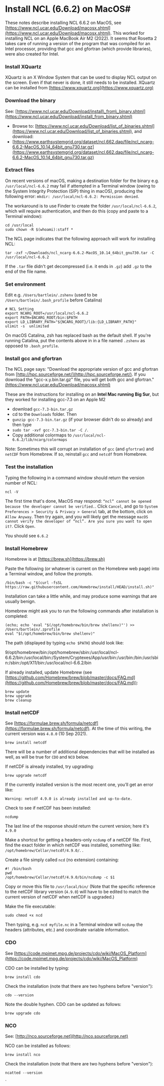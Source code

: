 # Install NCL (6.6.2) on MacOS#

These notes describe installing NCL 6.6.2 on MacOS, see [https://www.ncl.ucar.edu/Download/macosx.shtml](https://www.ncl.ucar.edu/Download/macosx.shtml). This worked for installing NCL on an Apple MacBook Air M2 (2022).  It seems that Rosetta 2 takes care of running a version of the program that was compiled for an Intel processor, providing that gcc and gfortran (which provide libraries), were also created for Intel. 

### Install XQuartz

XQuartz is an X Window System that can be used to display NCL output on the screen.  Even if that never is done, it still needs to be installed.  XQuartz can be installed from [https://www.xquartz.org](https://www.xquartz.org)

### Download the binary 

See: [https://www.ncl.ucar.edu/Download/install\_from\_binary.shtml](https://www.ncl.ucar.edu/Download/install_from_binary.shtml)

- Browse to:  [https://www.ncl.ucar.edu/Download/list_of_binaries.shtml](https://www.ncl.ucar.edu/Download/list_of_binaries.shtml), and download:
- [https://www.earthsystemgrid.org/dataset/ncl.662.dap/file/ncl_ncarg-6.6.2-MacOS_10.14_64bit_gnu730.tar.gz](https://www.earthsystemgrid.org/dataset/ncl.662.dap/file/ncl_ncarg-6.6.2-MacOS_10.14_64bit_gnu730.tar.gz) 

### Extract files

On recent versions of macOS, making a destination folder for the binary e.g. `/usr/local/ncl-6.6.2` may fail if attempted in a Terminal window (owing to the System Integrity Protection (SIP) thing in macOS), producing the following error:  `mkdir: /usr/local/ncl-6.6.2: Permission denied`.

The workaround is to use Finder to create the folder `/usr/local/ncl-6.6.2`, which will require authentication, and then do this (copy and paste to a Terminal window):

	cd /usr/local
	sudo chown -R $(whoami):staff *

The NCL page indicates that the following approach will work for installing NCL:

    tar -zxf ~/Downloads/ncl_ncarg-6.6.2-MacOS_10.14_64bit_gnu730.tar -C /usr/local/ncl-6.6.2
    
If the `.tar` file didn't get decompressed (i.e. it ends in `.gz`) add `.gz` to the end of the file name.
    
### Set environment

Edit e.g. `/Users/bartlein/.zshenv` (used to be `/Users/bartlein/.bash_profile` before Catalina)

	# NCL Setting  
	export NCARG_ROOT=/usr/local/ncl-6.6.2  
	export PATH=$NCARG_ROOT/bin:$PATH  
	export LD_LIBRARY_PATH="${NCARG_ROOT}/lib:{LD_LIBRARY_PATH}"  
	ulimit -s  unlimited

On macOS Catalina, zsh has replaced bash as the default shell.  If you're running Catalina, put the contents above in in a file named `.zshenv` as opposed to `.bash_profile`.


### Install gcc and gfortran

The NCL page says:  "Download the appropriate version of gcc and gfortran from [http://hpc.sourceforge.net/](http://hpc.sourceforge.net/). If you download the "gcc-x.y.bin.tar.gz" file, you will get both gcc and gfortran."  
[(https://www.ncl.ucar.edu/Download/macosx.shtml)](https://www.ncl.ucar.edu/Download/macosx.shtml)

These are the instructions for installing on an **Intel Mac running Big Sur**, but they worked for installing gcc-7.3 on an Apple M2

- download `gcc-7.3-bin.tar.gz`
- cd to the `Downloads` folder. Then 
- `gunzip gcc-7.3-bin.tar.gz` (if your browser didn't do so already) and then type 
- `sudo tar -xvf gcc-7.3-bin.tar -C /`.
- Copy additional colormaps to `/usr/local/ncl-6.6.2/lib/ncarg/colormaps`

Note:  Sometimes this will corrupt an installation of `gcc` (and `gfortran`) and `netCDF` from Homebrew.  If so, reinstall `gcc` and `netcdf` from Homebrew.

### Test the installation

Typing the following in a command window should return the version number of NCL:

	ncl -V
	
The first time that's done, MacOS may respond: `“ncl” cannot be opened because the developer cannot be verified.`. Click `Cancel`, and go to `System Preferences > Security & Privacy > General` tab, at the bottom, click on `Allow Anyway`.  Then try again, and you will likely get the message `macOS cannot verify the developer of “ncl”. Are you sure you want to open it?`. Click `Open`.

You should see `6.6.2`

### Install Homebrew ###
 
Homebrew is at [https://brew.sh](https://brew.sh)

Paste the following (or whatever is current on the Homebrew web page) into a Terminal window, and follow the prompts.
	
	/bin/bash -c "$(curl -fsSL https://raw.githubusercontent.com/Homebrew/install/HEAD/install.sh)"
	
Installation can take a little while, and may produce some warnings that are usually benign.

Homebrew might ask you to run the following commands after installation is completed:

	(echo; echo 'eval "$(/opt/homebrew/bin/brew shellenv)"') >> /Users/bartlein/.zprofile
    eval "$(/opt/homebrew/bin/brew shellenv)"

The path (displayed by typing `echo $PATH`) should look like: 

9/opt/homebrew/bin:/opt/homebrew/sbin:/usr/local/ncl-6.6.2/bin:/usr/local/bin:/System/Cryptexes/App/usr/bin:/usr/bin:/bin:/usr/sbin:/sbin:/opt/X11/bin:/usr/local/ncl-6.6.2/bin

If already installed, update Homebrew  (see [https://github.com/Homebrew/brew/blob/master/docs/FAQ.md](https://github.com/Homebrew/brew/blob/master/docs/FAQ.md)): 

	brew update
	brew upgrade
	brew cleanup
	
### Install netCDF ###

See [https://formulae.brew.sh/formula/netcdf](https://formulae.brew.sh/formula/netcdf).  At the time of this writing, the current version was `4.8.0` (10 Sep 2021).

	brew install netcdf
 
There will be a number of additional dependencies that will be installed as well, as will be true for `CDO` and `NCO` below. 

If netCDF is already installed, try upgrading:

	brew upgrade netcdf

If the currently installed version is the most recent one, you’ll get an error like:

	Warning: netcdf 4.9.0 is already installed and up-to-date.
	
Check to see if netCDF has been installed:

	ncdump

The last line of the response should return the current version; here it's `4.9.0`

Make a shortcut for getting a headers-only `ncdump` of a netCDF file.  First, find the exact folder in which netCDF was installed, something like: `/opt/homebrew/Cellar/netcdf/4.9.0/`. .

Create a file simply called `ncd` (no extension) containing:

	#! /bin/bash
	pwd
	/opt/homebrew/Cellar/netcdf/4.9.0/bin/ncdump -c $1

Copy or move this file to `/usr/local/bin/`  (Note that the specific reference to the netCDF library version (`4.9.0`) will have to be edited to match the current version of netCDF when netCDF is upgraded.)

Make the file executable: 

	sudo chmod +x ncd
	
Then typing, e.g. `ncd myfile.nc` in a Terminal window will `ncdump` the headers (attributes, etc.) and coordinate variable information.

### CDO ###

See [https://code.mpimet.mpg.de/projects/cdo/wiki/MacOS_Platform](https://code.mpimet.mpg.de/projects/cdo/wiki/MacOS_Platform)

CDO can be installed by typing:
	
	brew install cdo

Check the installation (note that there are two hyphens before "version"):

	cdo --version
	
Note the double hyphen.  CDO can be updated as follows:

	brew upgrade cdo

### NCO ###

See:  [http://nco.sourceforge.net](http://nco.sourceforge.net)

NCO can be installed as follows:

	brew install nco

Check the installation (note that there are two hyphens before "version"):

	ncatted --version 



    


`
